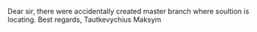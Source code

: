 Dear sir, there were accidentally created master branch where soultion is locating. 
Best regards, Tautkevychius Maksym
